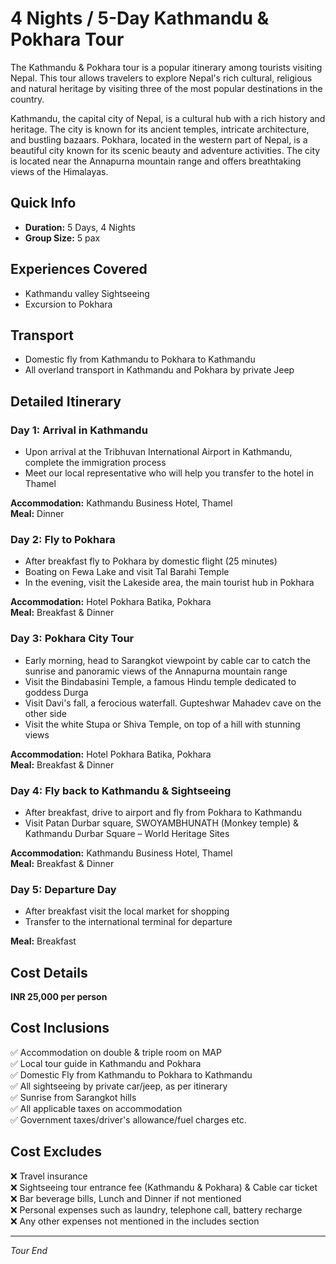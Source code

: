 # 4 Nights / 5-Day Kathmandu & Pokhara Tour

The Kathmandu & Pokhara tour is a popular itinerary among tourists visiting Nepal. This tour allows travelers to explore Nepal's rich cultural, religious and natural heritage by visiting three of the most popular destinations in the country.

Kathmandu, the capital city of Nepal, is a cultural hub with a rich history and heritage. The city is known for its ancient temples, intricate architecture, and bustling bazaars. Pokhara, located in the western part of Nepal, is a beautiful city known for its scenic beauty and adventure activities. The city is located near the Annapurna mountain range and offers breathtaking views of the Himalayas.

## Quick Info
- **Duration:** 5 Days, 4 Nights
- **Group Size:** 5 pax

## Experiences Covered
- Kathmandu valley Sightseeing
- Excursion to Pokhara

## Transport
- Domestic fly from Kathmandu to Pokhara to Kathmandu
- All overland transport in Kathmandu and Pokhara by private Jeep

## Detailed Itinerary

### Day 1: Arrival in Kathmandu
- Upon arrival at the Tribhuvan International Airport in Kathmandu, complete the immigration process
- Meet our local representative who will help you transfer to the hotel in Thamel

**Accommodation:** Kathmandu Business Hotel, Thamel  
**Meal:** Dinner

### Day 2: Fly to Pokhara
- After breakfast fly to Pokhara by domestic flight (25 minutes)
- Boating on Fewa Lake and visit Tal Barahi Temple
- In the evening, visit the Lakeside area, the main tourist hub in Pokhara

**Accommodation:** Hotel Pokhara Batika, Pokhara  
**Meal:** Breakfast & Dinner

### Day 3: Pokhara City Tour
- Early morning, head to Sarangkot viewpoint by cable car to catch the sunrise and panoramic views of the Annapurna mountain range
- Visit the Bindabasini Temple, a famous Hindu temple dedicated to goddess Durga
- Visit Davi's fall, a ferocious waterfall. Gupteshwar Mahadev cave on the other side
- Visit the white Stupa or Shiva Temple, on top of a hill with stunning views

**Accommodation:** Hotel Pokhara Batika, Pokhara  
**Meal:** Breakfast & Dinner

### Day 4: Fly back to Kathmandu & Sightseeing
- After breakfast, drive to airport and fly from Pokhara to Kathmandu
- Visit Patan Durbar square, SWOYAMBHUNATH (Monkey temple) & Kathmandu Durbar Square – World Heritage Sites

**Accommodation:** Kathmandu Business Hotel, Thamel  
**Meal:** Breakfast & Dinner

### Day 5: Departure Day
- After breakfast visit the local market for shopping
- Transfer to the international terminal for departure

**Meal:** Breakfast

## Cost Details
**INR 25,000 per person**

## Cost Inclusions
✅ Accommodation on double & triple room on MAP  
✅ Local tour guide in Kathmandu and Pokhara  
✅ Domestic Fly from Kathmandu to Pokhara to Kathmandu  
✅ All sightseeing by private car/jeep, as per itinerary  
✅ Sunrise from Sarangkot hills  
✅ All applicable taxes on accommodation  
✅ Government taxes/driver's allowance/fuel charges etc.  

## Cost Excludes
❌ Travel insurance  
❌ Sightseeing tour entrance fee (Kathmandu & Pokhara) & Cable car ticket  
❌ Bar beverage bills, Lunch and Dinner if not mentioned  
❌ Personal expenses such as laundry, telephone call, battery recharge  
❌ Any other expenses not mentioned in the includes section  

---
*Tour End*
